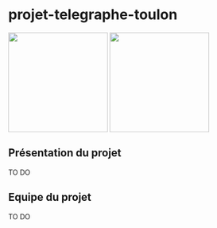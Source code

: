 # projet-telegraphe-toulon

<p float="center">
  <img align="center" width="200" height="200" src="https://encrypted-tbn0.gstatic.com/images?q=tbn:ANd9GcR-rfxgHBYOv2zIRVkp1PDnKiojjJ1GRTU0Wg&usqp=CAU">
  <img align="center" width="200" height="auto" src="https://www.univ-tln.fr/squelettes/images/logos/logo-utln.png"></br>
</p>

## Présentation du projet

TO DO

## Equipe du projet

TO DO
